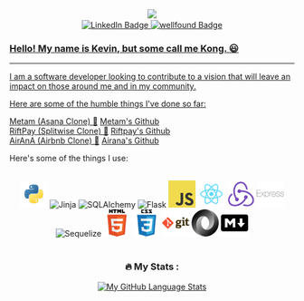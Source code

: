 <div id="header" align="center">
  <img src="https://media.giphy.com/media/M9gbBd9nbDrOTu1Mqx/giphy.gif" width="100"/>
</div>
<div id="badges" align="center">
  <a href="https://www.linkedin.com/in/kevin-ong-357b16215/">
    <img src="https://img.shields.io/badge/LinkedIn-blue?style=for-the-badge&logo=linkedin&logoColor=white" alt="LinkedIn Badge"/>
  </a>
  <a href="https://angel.co/u/kevin-ong-6">
    <img src="https://img.shields.io/badge/wellfound-orange?style=for-the-badge" alt="wellfound Badge"/>
</div>

### Hello! My name is Kevin, but some call me Kong. 😃
---

I am a software developer looking to contribute to a vision that will leave an impact on those around me and in my community.

Here are some of the humble things I've done so far:

[Metam (Asana Clone) 📜](https://metam.onrender.com) [Metam's Github](https://github.com/kong1214/metam-project)  
[RiftPay (Splitwise Clone) 💸](https://riftpay-b5g6.onrender.com) [Riftpay's Github](https://github.com/eco-richard/RiftPay)  
[AirAnA (Airbnb Clone) 🏡](https://airbnb-clone-hugz.onrender.com) [Airana's Github](https://github.com/kong1214/airbnb-clone)  

  
Here's some of the things I use:
<br>
<br> 
<div align="center">
  <img height='48' width='48' alt='Python' title='Python' src='https://raw.githubusercontent.com/github/explore/80688e429a7d4ef2fca1e82350fe8e3517d3494d/topics/python/python.png' />
  <img height='48' width='48' alt='Jinja' title='Jinja' src='https://raw.githubusercontent.com/pallets/jinja/11065b55a0056905a8973efec12a15dc658ef46f/artwork/jinjalogo.svg' />
  <img height='48' width='48' alt='SQLAlchemy' title='SQLAlchemy' src='https://avatars.githubusercontent.com/u/6043126?s=200&v=4' />
  <img height='48' width='48' alt='Flask' title='Flask' src='https://miro.medium.com/max/438/1*DGk2fpDud4D7goJxTqZ1pQ.png' />
  <img height='48' width='48' alt='JavaScript' title='JavaScript' src='https://raw.githubusercontent.com/github/explore/80688e429a7d4ef2fca1e82350fe8e3517d3494d/topics/javascript/javascript.png' />
  <img height='48' width='48' alt='React' title='React' src='https://raw.githubusercontent.com/github/explore/80688e429a7d4ef2fca1e82350fe8e3517d3494d/topics/react/react.png' />
  <img height='48' width='48' alt='Redux' title='Redux' src='https://raw.githubusercontent.com/github/explore/80688e429a7d4ef2fca1e82350fe8e3517d3494d/topics/redux/redux.png' />
  <img height='48' width='48' alt='Express' title='Express' src='https://raw.githubusercontent.com/github/explore/80688e429a7d4ef2fca1e82350fe8e3517d3494d/topics/express/express.png' />
  <img height='48' width='48' alt='Sequelize' title='Sequelize' src='https://camo.githubusercontent.com/58e35d08b53ec029f0e3e587a28a6f65777d352f797add843d153a0db60b9d7d/68747470733a2f2f692e696d6775722e636f6d2f79764559686e5a2e706e67' />
  <img height='48' width='48' alt='HTML' title='HTML' src='https://raw.githubusercontent.com/github/explore/80688e429a7d4ef2fca1e82350fe8e3517d3494d/topics/html/html.png' />
  <img height='48' width='48' alt='CSS' title='CSS' src='https://raw.githubusercontent.com/github/explore/80688e429a7d4ef2fca1e82350fe8e3517d3494d/topics/css/css.png' />
  <img height='48' width='48' alt='Git' title='Git' src='https://raw.githubusercontent.com/github/explore/80688e429a7d4ef2fca1e82350fe8e3517d3494d/topics/git/git.png' />
  <img height='48' width='48' alt='JSON' title='JSON' src='https://raw.githubusercontent.com/github/explore/80688e429a7d4ef2fca1e82350fe8e3517d3494d/topics/json/json.png' />
  <img height='48' width='48' alt='Markdown' title='Markdown' src='https://raw.githubusercontent.com/github/explore/80688e429a7d4ef2fca1e82350fe8e3517d3494d/topics/markdown/markdown.png' />
</div>
<br>

<div align="center">
  
### :fire: My Stats :
  [![My GitHub Language Stats](https://github-readme-stats.vercel.app/api/top-langs/?username=kong1214&langs_count=5&theme=tokyonight)]()
</div>


  <!--[![My GitHub Stats](https://github-readme-stats.vercel.app/api/?username=kong1214&count_private=true&theme=tokyonight&showicons=true)]()-->

<!--
**kong1214/kong1214** is a ✨ _special_ ✨ repository because its `README.md` (this file) appears on your GitHub profile.

Here are some ideas to get you started:

- 🔭 I’m currently working on ...
- 🌱 I’m currently learning ...
- 👯 I’m looking to collaborate on ...
- 🤔 I’m looking for help with ...
- 💬 Ask me about ...
- 📫 How to reach me: ...
- 😄 Pronouns: ...
- ⚡ Fun fact: ...
-->
